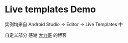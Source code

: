 # Live templates Demo

实例均来自 Android Studio -> Editor -> Live Templates 中

自定义部分 感谢 [大力哥](http://blog.csdn.net/qq137722697/article/details/74085789) 的博客
